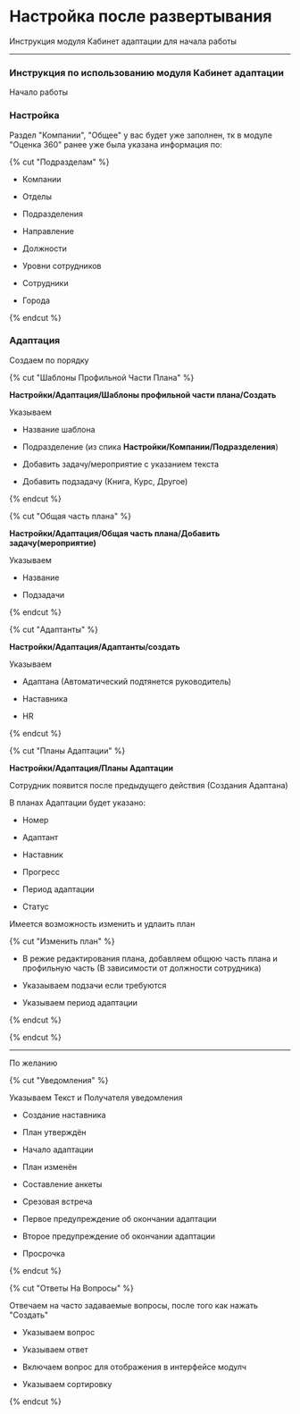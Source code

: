 # Настройка после развертывания 

Инструкция модуля Кабинет адаптации для начала работы

---

### Инструкция по использованию модуля Кабинет адаптации

Начало работы

### Настройка

Раздел "Компании", "Общее" у вас будет уже заполнен, тк в модуле "Оценка 360" ранее уже была указана информация по:

{% cut "Подразделам" %}

- Компании

- Отделы

- Подразделения

- Направление

- Должности

- Уровни сотрудников

- Сотрудники

- Города

{% endcut %}

### Адаптация

Создаем по порядку

{% cut "Шаблоны Профильной Части Плана" %}

**Настройки/Адаптация/Шаблоны профильной части плана/Создать**

Указываем 

- Название шаблона

- Подразделение (из спика **Настройки/Компании/Подразделения**)

- Добавить задачу/мероприятие с указанием текста

- Добавить подзадачу (Книга, Курс, Другое)

{% endcut %}

{% cut "Общая часть плана" %}

**Настройки/Адаптация/Общая часть плана/Добавить задачу(мероприятие)**

Указываем

- Название

- Подзадачи

{% endcut %}

{% cut "Адаптанты" %}

**Настройки/Адаптация/Адаптанты/создать**

Указываем

- Адаптана (Автоматический подтянется руководитель) 

- Наставника

- HR

{% endcut %}

{% cut "Планы Адаптации" %}

**Настройки/Адаптация/Планы Адаптации**

Сотрудник появится после предыдущего действия (Создания Адаптана)

В планах Адаптации будет указано:

- Номер

- Адаптант

- Наставник

- Прогресс 

- Период адаптации

- Статус

Имеется возможность изменить и удлаить план

{% cut "Изменить план" %}

- В режие редактирования плана, добавляем общюю часть плана и профильную часть (В зависимости от должности сотрудника)

- Указаываем подзачи если требуются 

- Указываем период адаптации

{% endcut %}

{% endcut %}

---

По желанию

{% cut "Уведомления" %}

Указываем Текст и Получателя уведомления

- Создание наставника

- План утверждён

- Начало адаптации

- План изменён

- Составление анкеты

- Срезовая встреча

- Первое предупреждение об окончании адаптации

- Второе предупреждение об окончании адаптации

- Просрочка

{% endcut %}

{% cut "Ответы На Вопросы" %}

Отвечаем на часто задаваемые вопросы, после того как нажать "Создать"

- Указываем вопрос

- Указываем ответ

- Включаем вопрос для отображения в интерфейсе модулч

- Указываем сортировку

{% endcut %}